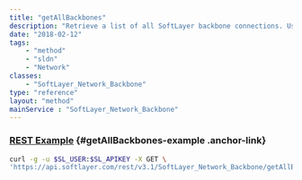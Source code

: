 ```yaml
---
title: "getAllBackbones"
description: "Retrieve a list of all SoftLayer backbone connections. Use this method if you need all backbones or don't know the id number of a specific backbone. "
date: "2018-02-12"
tags:
    - "method"
    - "sldn"
    - "Network"
classes:
    - "SoftLayer_Network_Backbone"
type: "reference"
layout: "method"
mainService : "SoftLayer_Network_Backbone"
---
```


### [REST Example](#getAllBackbones-example) <a href="/article/rest/"><i class="fas fa-question"></i></a> {#getAllBackbones-example .anchor-link} 
```bash
curl -g -u $SL_USER:$SL_APIKEY -X GET \
'https://api.softlayer.com/rest/v3.1/SoftLayer_Network_Backbone/getAllBackbones'
```
